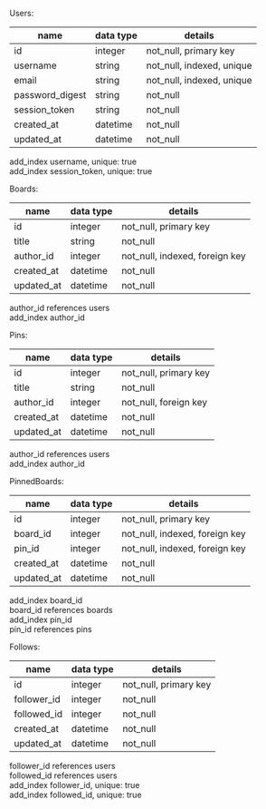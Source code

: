 Users:

| name            | data type | details                   |
|-----------------|-----------|---------------------------|
| id              | integer   | not_null, primary key     |
| username        | string    | not_null, indexed, unique |
| email           | string    | not_null, indexed, unique |
| password_digest | string    | not_null                  |
| session_token   | string    | not_null                  |
| created_at      | datetime  | not_null                  |
| updated_at      | datetime  | not_null                  |

add_index username, unique: true  
add_index session_token, unique: true

Boards: 

| name       | data type | details                        |
|------------|-----------|--------------------------------|
| id         | integer   | not_null, primary key          |
| title      | string    | not_null                       |
| author_id  | integer   | not_null, indexed, foreign key |
| created_at | datetime  | not_null                       |
| updated_at | datetime  | not_null                       |

author_id references users  
add_index author_id

Pins:

| name       | data type | details               |
|------------|-----------|-----------------------|
| id         | integer   | not_null, primary key |
| title      | string    | not_null              |
| author_id  | integer   | not_null, foreign key |
| created_at | datetime  | not_null              |
| updated_at | datetime  | not_null              |

author_id references users  
add_index author_id

PinnedBoards:

| name       | data type | details                        |
|------------|-----------|--------------------------------|
| id         | integer   | not_null, primary key          |
| board_id   | integer   | not_null, indexed, foreign key |
| pin_id     | integer   | not_null, indexed, foreign key |
| created_at | datetime  | not_null                       |
| updated_at | datetime  | not_null                       |

add_index board_id  
board_id references boards  
add_index pin_id  
pin_id references pins

Follows:

| name        | data type | details               |
|-------------|-----------|-----------------------|
| id          | integer   | not_null, primary key |
| follower_id | integer   | not_null              |
| followed_id | integer   | not_null              |
| created_at  | datetime  | not_null              |
| updated_at  | datetime  | not_null              |

follower_id references users  
followed_id references users  
add_index follower_id, unique: true  
add_index followed_id, unique: true
